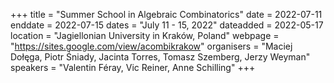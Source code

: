 +++
title = "Summer School in Algebraic Combinatorics"
date = 2022-07-11
enddate = 2022-07-15
dates = "July 11 - 15, 2022"
dateadded = 2022-05-17
location = "Jagiellonian University in Kraków, Poland"
webpage = "https://sites.google.com/view/acombikrakow"
organisers = "Maciej Dołęga, Piotr Śniady, Jacinta Torres, Tomasz Szemberg, Jerzy Weyman"
speakers = "Valentin Féray, Vic Reiner, Anne Schilling"
+++
